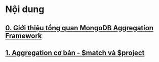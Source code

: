 # Nội dung
## [0. Giới thiệu tổng quan MongoDB Aggregation Framework](/m121-aggregation-framework/0-introduction)
## [1. Aggregation cơ bản - $match và $project](/m121-aggregation-framework/1-basic-aggregation)